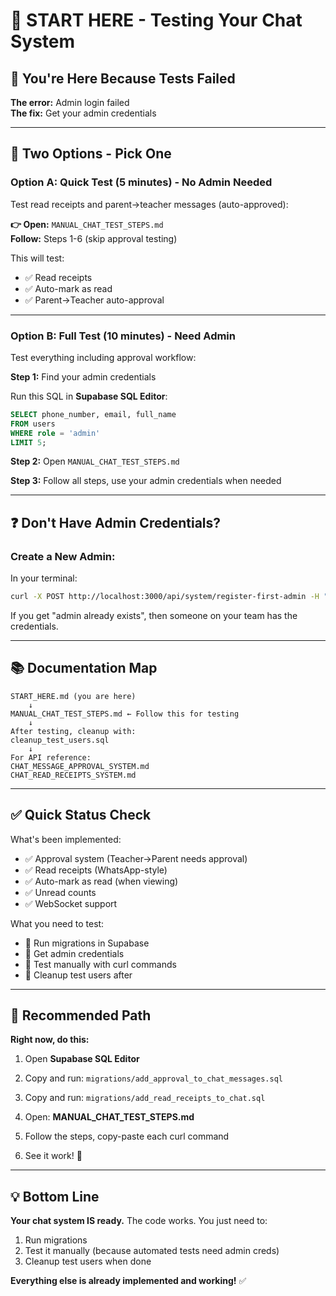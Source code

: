 # 🎯 START HERE - Testing Your Chat System

## 📌 You're Here Because Tests Failed

**The error:** Admin login failed  
**The fix:** Get your admin credentials

---

## 🚀 Two Options - Pick One

### **Option A: Quick Test (5 minutes) - No Admin Needed**

Test read receipts and parent→teacher messages (auto-approved):

**👉 Open:** `MANUAL_CHAT_TEST_STEPS.md`  
**Follow:** Steps 1-6 (skip approval testing)

This will test:

- ✅ Read receipts
- ✅ Auto-mark as read
- ✅ Parent→Teacher auto-approval

---

### **Option B: Full Test (10 minutes) - Need Admin**

Test everything including approval workflow:

**Step 1:** Find your admin credentials

Run this SQL in **Supabase SQL Editor**:

```sql
SELECT phone_number, email, full_name
FROM users
WHERE role = 'admin'
LIMIT 5;
```

**Step 2:** Open `MANUAL_CHAT_TEST_STEPS.md`

**Step 3:** Follow all steps, use your admin credentials when needed

---

## ❓ Don't Have Admin Credentials?

### Create a New Admin:

In your terminal:

```bash
curl -X POST http://localhost:3000/api/system/register-first-admin -H "Content-Type: application/json" -d "{\"phone_number\":\"1111111111\",\"password\":\"Admin@123\",\"full_name\":\"Test Admin\",\"email\":\"admin@test.com\"}"
```

If you get "admin already exists", then someone on your team has the credentials.

---

## 📚 Documentation Map

```
START_HERE.md (you are here)
    ↓
MANUAL_CHAT_TEST_STEPS.md ← Follow this for testing
    ↓
After testing, cleanup with:
cleanup_test_users.sql
    ↓
For API reference:
CHAT_MESSAGE_APPROVAL_SYSTEM.md
CHAT_READ_RECEIPTS_SYSTEM.md
```

---

## ✅ Quick Status Check

What's been implemented:

- ✅ Approval system (Teacher→Parent needs approval)
- ✅ Read receipts (WhatsApp-style)
- ✅ Auto-mark as read (when viewing)
- ✅ Unread counts
- ✅ WebSocket support

What you need to test:

- 🔲 Run migrations in Supabase
- 🔲 Get admin credentials
- 🔲 Test manually with curl commands
- 🔲 Cleanup test users after

---

## 🎯 Recommended Path

**Right now, do this:**

1. Open **Supabase SQL Editor**

2. Copy and run: `migrations/add_approval_to_chat_messages.sql`

3. Copy and run: `migrations/add_read_receipts_to_chat.sql`

4. Open: **MANUAL_CHAT_TEST_STEPS.md**

5. Follow the steps, copy-paste each curl command

6. See it work! 🎉

---

## 💡 Bottom Line

**Your chat system IS ready.** The code works. You just need to:

1. Run migrations
2. Test it manually (because automated tests need admin creds)
3. Cleanup test users when done

**Everything else is already implemented and working!** ✅
